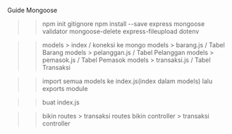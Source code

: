 Guide Mongoose

>> npm init
>> gitignore
>> npm install --save express mongoose validator mongoose-delete express-fileupload dotenv

>> models > index / koneksi ke mongo
>> models > barang.js / Tabel Barang
>> models > pelanggan.js / Tabel Pelanggan
>> models > pemasok.js / Tabel Pemasok
>> models > transaksi.js / Tabel Transaksi

>> import semua models ke index.js(index dalam models)
>> lalu exports module

>> buat index.js

>> bikin routes > transaksi routes
>> bikin controller > transaksi controller